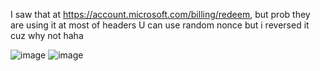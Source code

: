 I saw that at https://account.microsoft.com/billing/redeem, but prob they are using it at most of headers
U can use random nonce but i reversed it cuz why not haha

![image](https://github.com/user-attachments/assets/f78b77c3-85fd-4e10-a409-5cc9d9c12286)
![image](https://github.com/user-attachments/assets/1b2f1c6d-c0f6-42ac-b221-cfc5fdc76599)
